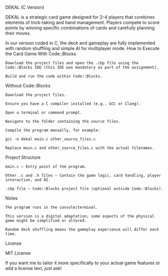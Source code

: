 DEKAL (C Version)

DEKAL is a strategic card game designed for 2–4 players that combines elements of trick-taking and hand management. Players compete to score points by winning specific combinations of cards and carefully planning their moves.

In our version coded in C, the deck and gameplay are fully implemented with random shuffling and simple AI for multiplayer mode.
How to Execute the Card Game
With Code::Blocks

    Download the project files and open the .cbp file using the Code::Blocks IDE (this IDE was mandatory as part of the assignment).

    Build and run the code within Code::Blocks.

Without Code::Blocks

    Download the project files.

    Ensure you have a C compiler installed (e.g., GCC or Clang).

    Open a terminal or command prompt.

    Navigate to the folder containing the source files.

    Compile the program manually, for example:

    gcc -o dekal main.c other_source_files.c

    Replace main.c and other_source_files.c with the actual filenames.



Project Structure

    main.c — Entry point of the program.

    Other .c and .h files — Contain the game logic, card handling, player interaction, and AI.

    .cbp file — Code::Blocks project file (optional outside Code::Blocks).

Notes

    The program runs in the console/terminal.

    This version is a digital adaptation; some aspects of the physical game might be simplified or altered.

    Random deck shuffling means the gameplay experience will differ each time.

License

MIT License

If you want me to tailor it more specifically to your actual game features or add a license text, just ask!

